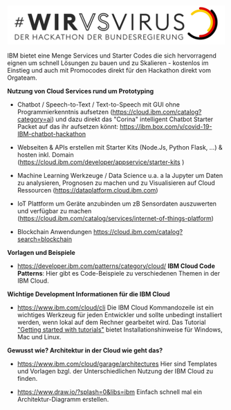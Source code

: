 ![Banner](wirvsvirus-banner.jpg)

IBM bietet eine Menge Services und Starter Codes die sich hervorragend eignen um schnell Lösungen zu bauen und zu Skalieren - kostenlos im Einstieg und auch mit Promocodes direkt für den Hackathon direkt vom Orgateam.

**Nutzung von Cloud Services rund um Prototyping**

* Chatbot / Speech-to-Text / Text-to-Speech mit GUI ohne Programmierkenntnis aufsetzen 
    (https://cloud.ibm.com/catalog?category=ai)
    und dazu direkt das "Corina" intelligent Chatbot Starter Packet auf das ihr aufsetzen könnt:
    https://ibm.box.com/v/covid-19-IBM-chatbot-hackathon 
     
* Webseiten & APIs erstellen mit Starter Kits (Node.Js, Python Flask, ...) & hosten inkl. Domain 
    (https://cloud.ibm.com/developer/appservice/starter-kits )
     
* Machine Learning Werkzeuge / Data Science u.a. a la Jupyter um Daten zu analysieren, Prognosen zu machen und zu Visualisieren auf Cloud Ressourcen
    (https://dataplatform.cloud.ibm.com)
     
* IoT Plattform um Geräte anzubinden um zB Sensordaten auszuwerten und verfügbar zu machen 
    (https://cloud.ibm.com/catalog/services/internet-of-things-platform)
     
* Blockchain Anwendungen
    https://cloud.ibm.com/catalog?search=blockchain


**Vorlagen und Beispiele**

* https://developer.ibm.com/patterns/category/cloud/ **IBM Cloud Code Patterns**: Hier gibt es Code-Beispiele zu verschiedenen Themen in der IBM Cloud.

**Wichtige Development Informationen für die IBM Cloud**

* https://www.ibm.com/cloud/cli Die IBM Cloud Kommandozeile ist ein wichtiges Werkzeug für jeden Entwickler und sollte unbedingt installiert werden, wenn lokal auf dem Rechner gearbeitet wird. Das Tutorial ["Getting started with tutorials"](https://cloud.ibm.com/docs/tutorials?topic=solution-tutorials-getting-started) bietet Installationshinweise für Windows, Mac und Linux.

**Gewusst wie? Architektur in der Cloud wie geht das?**

* https://www.ibm.com/cloud/garage/architectures
Hier sind Templates und Vorlagen bzgl. der Unterschiedlichen Nutzung der IBM Cloud zu finden.

* https://www.draw.io/?splash=0&libs=ibm Einfach schnell mal ein Architektur-Diagramm erstellen.
